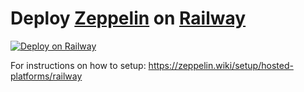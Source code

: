 # Deploy [Zeppelin](https://zeppelin.gg) on [Railway](https://railway.app?referralCode=VTVa-k)
[![Deploy on Railway](https://railway.app/button.svg)](https://railway.app/template/ZsenH2?referralCode=VTVa-k)

For instructions on how to setup: https://zeppelin.wiki/setup/hosted-platforms/railway
